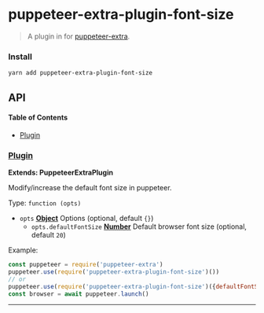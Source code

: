 # puppeteer-extra-plugin-font-size

> A plugin in for [puppeteer-extra](https://github.com/berstend/puppeteer-extra).

### Install

```bash
yarn add puppeteer-extra-plugin-font-size
```

## API

<!-- Generated by documentation.js. Update this documentation by updating the source code. -->

#### Table of Contents

-   [Plugin](#plugin)

### [Plugin](https://github.com/berstend/puppeteer-extra/blob/fca4ed980a273a9ae6da2af6fa9a166cbc7c14bf/packages/puppeteer-extra-plugin-font-size/index.js#L18-L54)

**Extends: PuppeteerExtraPlugin**

Modify/increase the default font size in puppeteer.

Type: `function (opts)`

-   `opts` **[Object](https://developer.mozilla.org/docs/Web/JavaScript/Reference/Global_Objects/Object)** Options (optional, default `{}`)
    -   `opts.defaultFontSize` **[Number](https://developer.mozilla.org/docs/Web/JavaScript/Reference/Global_Objects/Number)** Default browser font size (optional, default `20`)

Example:

```javascript
const puppeteer = require('puppeteer-extra')
puppeteer.use(require('puppeteer-extra-plugin-font-size')())
// or
puppeteer.use(require('puppeteer-extra-plugin-font-size')({defaultFontSize: 18}))
const browser = await puppeteer.launch()
```

* * *
